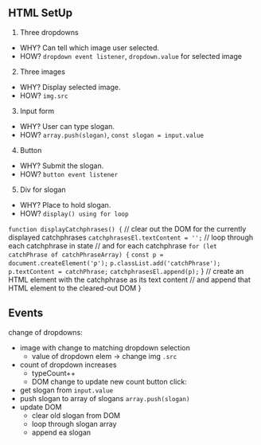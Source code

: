 ## HTML SetUp
1) Three dropdowns
  - WHY? Can tell which image user selected.
  - HOW? `dropdown event listener`, `dropdown.value` for selected image
2) Three images
  - WHY? Display selected image.
  - HOW? `img.src`
3) Input form
  - WHY? User can type slogan.
  - HOW? `array.push(slogan)`, `const slogan = input.value`
4) Button
  - WHY? Submit the slogan.
  - HOW? `button event listener`
5) Div for slogan
  - WHY? Place to hold slogan.
  - HOW? `display() using for loop`

`function displayCatchphrases() {`
    // clear out the DOM for the currently displayed catchphrases
    `catchphrasesEl.textContent = '';`
    // loop through each catchphrase in state
    // and for each catchphrase
    `for (let catchPhrase of catchPhraseArray) {`
        `const p = document.createElement('p');`
        `p.classList.add('catchPhrase');`
        `p.textContent = catchPhrase;`
        `catchphrasesEl.append(p);`
    }
    // create an HTML element with the catchphrase as its text content
    // and append that HTML element to the cleared-out DOM
}

## Events
change of dropdowns:
  - image with change to matching dropdown selection
    - value of dropdown elem -> change img `.src`
  - count of dropdown increases
    - typeCount++
    - DOM change to update new count
button click:
  - get slogan from `input.value`
  - push slogan to array of slogans `array.push(slogan)`
  - update DOM
    - clear old slogan from DOM
    - loop through slogan array
    - append ea slogan
